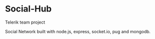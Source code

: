 # Social-Hub
Telerik team project

Social Network built with node.js, express, socket.io, pug and mongodb.

